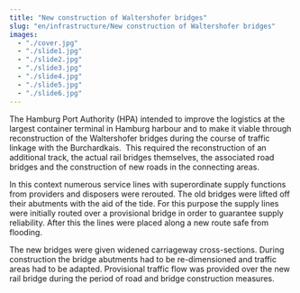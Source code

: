 ```yaml
---
title: "New construction of Waltershofer bridges"
slug: "en/infrastructure/New construction of Waltershofer bridges"
images:
  - "./cover.jpg"
  - "./slide1.jpg"
  - "./slide2.jpg"
  - "./slide3.jpg"
  - "./slide4.jpg"
  - "./slide5.jpg"
  - "./slide6.jpg"
---
```


The Hamburg Port Authority (HPA) intended to improve the logistics at
the largest container terminal in Hamburg harbour and to make it viable
through reconstruction of the Waltershofer bridges during the course of
traffic linkage with the Burchardkais.  This required the
reconstruction of an additional track, the actual rail bridges
themselves, the associated road bridges and the construction of new
roads in the connecting areas.

In this context numerous service lines with superordinate supply
functions from providers and disposers were rerouted. The old bridges
were lifted off their abutments with the aid of the tide. For this
purpose the supply lines were initially routed over a provisional bridge
in order to guarantee supply reliability. After this the lines were
placed along a new route safe from flooding.

The new bridges were given widened carriageway cross-sections. During
construction the bridge abutments had to be re-dimensioned and traffic
areas had to be adapted. Provisional traffic flow was provided over the
new rail bridge during the period of road and bridge construction
measures.
